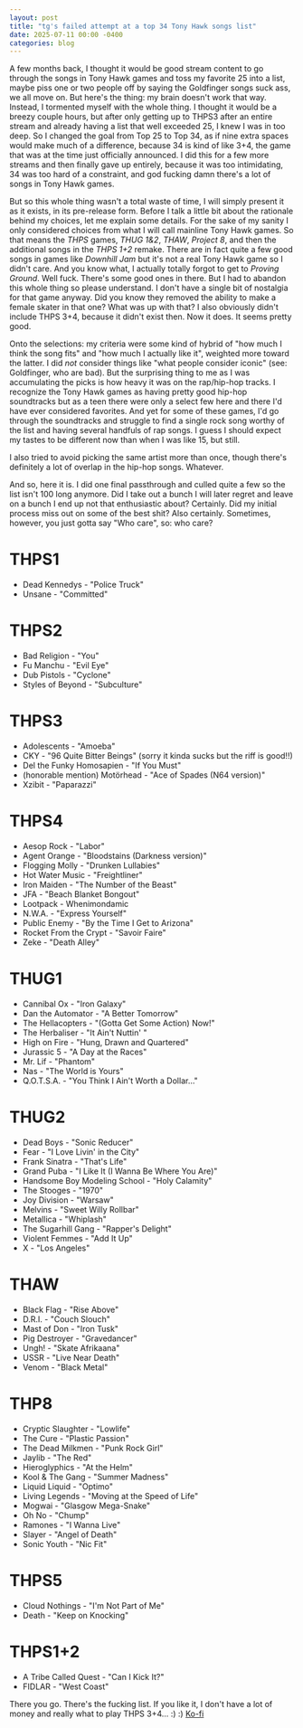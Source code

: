 ```yaml
---
layout: post
title: "tg's failed attempt at a top 34 Tony Hawk songs list"
date: 2025-07-11 00:00 -0400
categories: blog
---
```

A few months back, I thought it would be good stream content to go through the songs in Tony Hawk games and toss my favorite 25 into a list, maybe piss one or two people off by saying the Goldfinger songs suck ass, we all move on. But here's the thing: my brain doesn't work that way. Instead, I tormented myself with the whole thing. I thought it would be a breezy couple hours, but after only getting up to THPS3 after an entire stream and already having a list that well exceeded 25, I knew I was in too deep. So I changed the goal from Top 25 to Top 34, as if nine extra spaces would make much of a difference, because 34 is kind of like 3+4, the game that was at the time just officially announced. I did this for a few more streams and then finally gave up entirely, because it was too intimidating, 34 was too hard of a constraint, and god fucking damn there's a lot of songs in Tony Hawk games.

But so this whole thing wasn't a total waste of time, I will simply present it as it exists, in its pre-release form. Before I talk a little bit about the rationale behind my choices, let me explain some details. For the sake of my sanity I only considered choices from what I will call mainline Tony Hawk games. So that means the _THPS_ games, _THUG 1&2_, _THAW_, _Project 8_, and then the additional songs in the _THPS 1+2_ remake. There are in fact quite a few good songs in games like _Downhill Jam_ but it's not a real Tony Hawk game so I didn't care. And you know what, I actually totally forgot to get to _Proving Ground_. Well fuck. There's some good ones in there. But I had to abandon this whole thing so please understand. I don't have a single bit of nostalgia for that game anyway. Did you know they removed the ability to make a female skater in that one? What was up with that? I also obviously didn't include THPS 3+4, because it didn't exist then. Now it does. It seems pretty good.

Onto the selections: my criteria were some kind of hybrid of "how much I think the song fits" and "how much I actually like it", weighted more toward the latter. I did _not_ consider things like "what people consider iconic" (see: Goldfinger, who are bad). But the surprising thing to me as I was accumulating the picks is how heavy it was on the rap/hip-hop tracks. I recognize the Tony Hawk games as having pretty good hip-hop soundtracks but as a teen there were only a select few here and there I'd have ever considered favorites. And yet for some of these games, I'd go through the soundtracks and struggle to find a single rock song worthy of the list and having several handfuls of rap songs. I guess I should expect my tastes to be different now than when I was like 15, but still.

I also tried to avoid picking the same artist more than once, though there's definitely a lot of overlap in the hip-hop songs. Whatever.

And so, here it is. I did one final passthrough and culled quite a few so the list isn't 100 long anymore. Did I take out a bunch I will later regret and leave on a bunch I end up not that enthusiastic about? Certainly. Did my initial process miss out on some of the best shit? Also certainly. Sometimes, however, you just gotta say "Who care", so: who care?

# THPS1
- Dead Kennedys - "Police Truck"
- Unsane - "Committed"

# THPS2
- Bad Religion - "You"
- Fu Manchu - "Evil Eye"
- Dub Pistols - "Cyclone"
- Styles of Beyond - "Subculture"
  
# THPS3
- Adolescents - "Amoeba"
- CKY - "96 Quite Bitter Beings" (sorry it kinda sucks but the riff is good!!)
- Del the Funky Homosapien - "If You Must"
- (honorable mention) Motörhead - "Ace of Spades (N64 version)"
- Xzibit - "Paparazzi"

# THPS4
- Aesop Rock - "Labor"
- Agent Orange - "Bloodstains (Darkness version)"
- Flogging Molly - "Drunken Lullabies"
- Hot Water Music - "Freightliner"
- Iron Maiden - "The Number of the Beast"
- JFA - "Beach Blanket Bongout"
- Lootpack - Whenimondamic
- N.W.A. - "Express Yourself"
- Public Enemy - "By the Time I Get to Arizona"
- Rocket From the Crypt - "Savoir Faire"
- Zeke - "Death Alley"

# THUG1
- Cannibal Ox - "Iron Galaxy"
- Dan the Automator - "A Better Tomorrow"
- The Hellacopters - "(Gotta Get Some Action) Now!"
- The Herbaliser - "It Ain't Nuttin' "
- High on Fire - "Hung, Drawn and Quartered"
- Jurassic 5 - "A Day at the Races"
- Mr. Lif - "Phantom"
- Nas - "The World is Yours"
- Q.O.T.S.A. - "You Think I Ain't Worth a Dollar…"

# THUG2
- Dead Boys - "Sonic Reducer"
- Fear - "I Love Livin' in the City"
- Frank Sinatra - "That's Life"
- Grand Puba - "I Like It (I Wanna Be Where You Are)"
- Handsome Boy Modeling School - "Holy Calamity"
- The Stooges - "1970"
- Joy Division - "Warsaw"
- Melvins - "Sweet Willy Rollbar"
- Metallica - "Whiplash"
- The Sugarhill Gang - "Rapper's Delight"
- Violent Femmes - "Add It Up"
- X - "Los Angeles"

# THAW
- Black Flag - "Rise Above"
- D.R.I. - "Couch Slouch"
- Mast of Don - "Iron Tusk"
- Pig Destroyer - "Gravedancer"
- Ungh! - "Skate Afrikaana"
- USSR - "Live Near Death"
- Venom - "Black Metal"
  
# THP8
- Cryptic Slaughter - "Lowlife"
- The Cure - "Plastic Passion"
- The Dead Milkmen - "Punk Rock Girl"
- Jaylib - "The Red"
- Hieroglyphics - "At the Helm"
- Kool & The Gang - "Summer Madness"
- Liquid Liquid - "Optimo"
- Living Legends - "Moving at the Speed of Life"
- Mogwai - "Glasgow Mega-Snake"
- Oh No - "Chump"
- Ramones - "I Wanna Live"
- Slayer - "Angel of Death"
- Sonic Youth - "Nic Fit"

# THPS5
- Cloud Nothings - "I'm Not Part of Me"
- Death - "Keep on Knocking"

# THPS1+2
- A Tribe Called Quest - "Can I Kick It?"
- FIDLAR - "West Coast"

There you go. There's the fucking list. If you like it, I don't have a lot of money and really what to play THPS 3+4... :) :)
[Ko-fi](https://ko-fi.com/skeletonhaver)